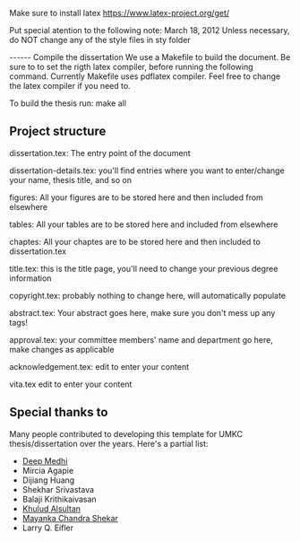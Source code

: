 
Make sure to install latex
https://www.latex-project.org/get/

Put special atention to the following note:
March 18, 2012
Unless necessary, do NOT change any of the style files in sty folder


------ Compile the dissertation
We use a Makefile to build the document. Be sure to to set the rigth latex compiler, before running
the following command. Currently Makefile uses pdflatex compiler. Feel free to change the latex compiler
if you need to. 

To build the thesis run:
make all

## Project structure
dissertation.tex:
  The entry point of the document

dissertation-details.tex:
  you'll find entries where you want to enter/change your name, thesis title, and so on

figures:
  All your figures are to be stored here and then included from elsewhere

tables:
  All your tables are to be stored here and included from elsewhere

chaptes:
  All your chaptes are to be stored here and then included to dissertation.tex

title.tex:
  this is the title page, you'll need to change your previous degree information

copyright.tex:
  probably nothing to change here, will automatically populate
 
abstract.tex:
  Your abstract goes here, make sure you don't mess up any tags!

approval.tex:
  your committee members' name and department go here, make changes as applicable
         
acknowledgement.tex:
  edit to enter your content

vita.tex
  edit to enter your content


## Special thanks to 
Many people contributed to developing this template for UMKC thesis/dissertation over the years. 
Here's a partial list:

* <a href="https://sites.google.com/view/dmedhi">Deep Medhi</a>
* Mircia Agapie
* Dijiang Huang
* Shekhar Srivastava
* Balaji Krithikaivasan
* <a href="https://github.com/KhuludA">Khulud Alsultan</a>
* <a href="https://github.com/mayankachandrashekar">Mayanka Chandra Shekar</a>
* Larry Q. Eifler 

